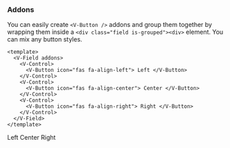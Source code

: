 ### Addons

You can easily create `<V-Button />` addons and group them together
by wrapping them inside a `<div class="field is-grouped"><div>` element.
You can mix any button styles.

<!--code-->

```vue
<template>
  <V-Field addons>
    <V-Control>
      <V-Button icon="fas fa-align-left"> Left </V-Button>
    </V-Control>
    <V-Control>
      <V-Button icon="fas fa-align-center"> Center </V-Button>
    </V-Control>
    <V-Control>
      <V-Button icon="fas fa-align-right"> Right </V-Button>
    </V-Control>
  </V-Field>
</template>
```

<!--/code-->

<!--example-->

<V-Field addons>
  <V-Control>
    <V-Button icon="fas fa-align-left"> Left </V-Button>
  </V-Control>
  <V-Control>
    <V-Button icon="fas fa-align-center"> Center </V-Button>
  </V-Control>
  <V-Control>
    <V-Button icon="fas fa-align-right"> Right </V-Button>
  </V-Control>
</V-Field>

<!--/example-->

